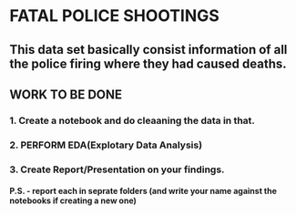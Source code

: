 # FATAL POLICE SHOOTINGS 
## This data set basically consist information of all the police firing where they had caused deaths.
## WORK TO BE DONE
### 1. Create a notebook and do cleaaning the data in that.
### 2. PERFORM EDA(Explotary Data Analysis)
### 3. Create Report/Presentation on your findings.  
#### P.S. - report each in seprate folders (and write your name against the notebooks if creating a new one)
